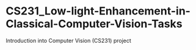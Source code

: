 # CS231_Low-light-Enhancement-in-Classical-Computer-Vision-Tasks
Introduction into Computer Vision (CS231) project
